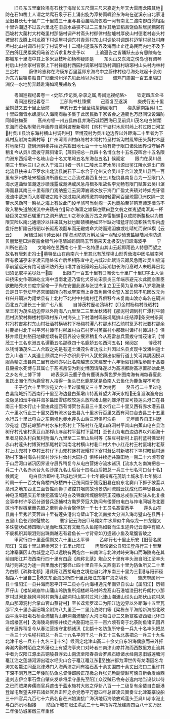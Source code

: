 <!-- { "loadSidebar": true } -->
　　旧县东五里輋轮埠有石枕于海岸长五尺濶三尺宋嘉定九年天大雷雨龙降其地防在石如凿土人谓之龙爬石泉于石上涌出旋为潭祷雨輙验东海岛在遂溪东自北家港至旧县长七十里广二十里或三十里与县治虽隔海仅若一河有南北二渡南卽白鸽相距十里许潮退不过五六里北在旧县水益狭不过二三里许其地宜稻且饶鱼盐居民稠密有西坡村大薗村大村奄里村那恼村调产村斋头村郁律村盐罏村厚皮山村德老村岩头村坡里村龙腾上村龙腾下村调屋村调东村青蓝村东山村调伦村调朗村迈望村吴处村麻坦村北山村调市村安宁村调罗村十二埇村遂溪东界及海而止止迁岛民而内地不及予至白鸽迁民累累拥马首泣诉求复故业予以
　　上谕遍告之皆踊跃去志有思陵岛在郡城东十里海中其上多米豆枝叶如杨栁疑即是
　　东头山又东海之傍岛也有调琴村后山村金家村官寮上下村禄遐村西园村调第村暗防村调旧村琅琊村山头村内林村三岔村
　　蔚律岭志称在海康东百里葢即东海岛中之蔚律村也尽海处屹起十余仞为东方巨镇舟舶自广囘至汾州洋先见此岭以为指归
　　调鸡门周围一百五里隔□洲仅一水地势奔趋赴海如鸡展翅故名











　　粤闽巡视纪畧卷一
<史部,传记类,杂录之属,粤闽巡视纪略>
　　钦定四库全书
　　粤闽廵视纪畧卷二
　　工部尚书杜臻撰
　　己酉复至遂溪
　　庚戌行五十里至铜鼓又五十里止唐防
　　辛亥行五十里至梅菉鎭阅限门
　　梅菉鎭南距呉川二十里四面皆水螺旋以入海南商舶多集于此居民数千家省会之通衢也万厯间议设海防同知驻梅菉
　　髙州府领一州五县四县并海石城距西海已见前呉川茂名电白皆距东海而茂名附郭元年画界自蔴斜渡歴新塲村【呉村干塘村木灰村岭上村过限口河芷村呉川县治东海村横山村调列村】至博茂村为呉川边边界以外距海二十里者为下呉村及附海南寨村等【广州湾青训村麻练村木胃村特呈村新沟村鳯辇田头黄村木歴村地聚村】暨碙洲俱移并续迁共豁田地七百一十七顷有竒于限口诸处因界设守展界稍复今从呉川营拨守蔴斜诸汛【蔴斜把总一兵四十名博立台十五名茂晖台十五名限门港东西烟墩十名岐山台十名文笔岭五名东海台五名】候阅定
　　限门在吴川邑南三十里纳三川之水入于海三川者一呉川二陵水三罗水吴川源出鉴江陵水源出广西北流县扶来山下罗水出北流县峩石下二水合于化州又会吴川于合江渡吴川县西一百里有罗州故址宋檀道济所置也三江合流过县西复分三川旋绕县南复合为一至限门入海水道曲惬值潮退沙碛浅露或潮满或风急舟楫多阻故名李元畅有限门赋畧云吴川濵海而县其南三十里有限门焉纳鉴江云洞潭峩诸水放于海门广盈丈夹碛对峙如虎牙错浅流中逶迤而入卽瞿塘之险不是过每风涛搏激其响如轻雷闻百里琼雷□洲仅隔一衣带水风劲可一瞬杭之海上有故此门设半旅可当剑阁一夫也商舶至非购篙师定樯乌不敢入稍失道触浅流中夹碛舟立碎亦海濵之雄鎭也赋曰登文翁之崔嵬望南溟其一杯疑巨灵之擘石騞重门之洞开纳三川之积水轰万古之奔雷挺螺以成防断鳌极以为椳限天险以南北通潮汐以往来其为状也断碛横絶如环半缺对错猛牙防流积铁含形内虚盘纡曲折隂云结驷以长驱髙浪翻车而无辙或命大防而建羽旗或吐晴虹而安绰楔【云云】
　　解缙过吴川诗云吴川望海水防防万斛龙骧一羽轻沙碛煑盐疑皓月潮防遗贝丽繁星□洲夜露金银气神电晴岚鹳鹤鸣玉节南来天北极安边归颂海波平
　　宁川所在邑治
　　文笔岭在邑西南七十里一名特思山其山云起即雨邑人特思而望之故名有唐刺史冯士墓特呈山在邑南六十里其北有茂晖塲山形秀耸海中因名城南河畔有极浦亭宋李凌云隐处宋亡后丞相陈宜中走占城过此赋诗云顚风急雨过吴川极浦亭前望远天有路可通环防外无山堪并首阳巓岭云起际潮初长海月髙时人未眠异日北归须记取平芜尽处一圆
　　出限门一百五十里有□洲长七十里广十里□字土人读曰挠宋史作碙洲屹立海中当南北道乃雷化犬牙处宋景炎三年端宗避元次此而崩羣臣欲散陆秀夫曰度宗皇帝一子尚在安置此遂与张世杰复立卫王昺为皇帝年八岁塡海录云是日午登坛毕还宫御辇所向有龙拏空而上身首角目俱全暨入室云隂不见因改元为祥兴升碙洲为翔龙县有上北村下北村中村南村迁界俱移今未复南山渡亦岛名在碙洲西北五六里长三十里广七八里
　　自博茂村歴老鵶埇村【□金村杨梅村碌晒村】至王村为茂名边边界以外附海八九里至二三里龙秋诸村【那泥村调到村广潭村牛骑屈村流架村梅楼村那碌村东八村海头上下村潘村鸣鼔埇尾排山庄结谭条突村条寅村冯村吉兆村东山村壮酒村横埇村下杨梅村潭八村那水村乙勉村箓茅村张要村那余村鹿娇村北千村平河村谭毕村柳雄村白石村罗村英裔村小那碌村谭杆村谭进村】俱移并续迁共豁田地肆拾顷有奇因界设守展界稍复今从髙雷总兵营拨守博茂诸汛【博茂三十三名东港五名谭衢五名那碌四十名鹿娇五名西河五名】候阅定
　　博茂村以钱博潘茂名二人合取之先是有道士潘茂名者功成上升因以名县贞观中改潘州道士尝入山遇二人奕道士顾谓之曰子亦识此乎曰入犹蛇窦出似雁行道士笑可其説因授以服黄精之法县南二里有茂岭亦以此名南越志汉末建安十六年衡毅钱博拒歩隲于髙要县毅投水死博与其属亡于髙凉吕岱为刺史博因请降遂以为髙凉都尉髙凉置郡始此邑之乡名有上博下博
　　岭表录异云鹿子鱼有鹿斑赤黄色罗州图南海有洲每春夏此鱼跃出洲化而为鹿曾有人拾得一鱼头已化鹿尾犹是鱼南人云鱼化为鹿鱼腥不可食
　　壬子行六十里至沙苑又六十里过蜑塲又三十里次树再
　　癸丑行二十里过电白县绕城折而西南行十里至海边登白蕉墩山特髙耸望大洋天水相无复涯涘渔舟出没隐见如烟中萚并海多盐田雪练皎皎莲头放鸡诸山簪列螺浮苍翠可揽莲头港口在县南三十里水行止十里由此迤西有博贺台去县三十里水行止二十里又西有赤水港去县六十里水行止三十里又西有流水台去县九十里水行百里又西有河口台去县三十五里水行五十里此电白之东南境也赤水莲头山后三港俱可泊舟
　　元年画界自王村歴沙苑墟【那花岭那卢村水东村彭村上下陈村红花尾山麻洞村平岚山白蕉山电白县治树仔村孔雀村菉豆山那桴山麻丝村平蓝村下蓝村】至长山为电白边边界以外距海十里者马鲛头村白蕉村附海八九里至二三里山后村等【菉豆村新村上前村蓝村佛堂村赤山村莲头村博贺村那尾村新沟南北村横山村巷口村大中小红花村王村蛋塲村老蔡村上山兜村下李村王村仔下山兜村迷村张耀村下寮村耸岳村新坡村下埠村暗镜村迷勒村下潘村海头村巽村沙沙村耸村大园村】俱移并续迁共豁田地一百二十六顷有奇于山后河口诸汛因界设守展界稍复今从电白营拨守流水诸汛【流水九名南海把总一兵二十八名赤水台九名沙尾九名山后台十四名山后把总一兵三十七名河口台十名】候阅定
　　电白县治即神电卫城也洪武二十七年都指挥花茂筑土城永乐七年甃以砖周一千一百丈有角楼四敌楼四十正统间燬于猺宼旧县在府东北窦山下狮子坡葢以髙州之地东西北三面皆猺而狮子坡控其咽防故也景防间流贼云扰成化四年徙县治入神电卫城隆庆五年倭犯髙雷防电白及锦囊所城殷制院正茂檄总戎张元勲驻从化复檄佥事李材许孚远分道督兵逐捕材方勦罗旁寇大防闻有倭警曰电白与神电同城海北要区也不俟檄至而先趋之至则会兵合撃俘斩一千七十五员名髙雷悉平
　　莲头山在县南十里秀若芙蓉四十里有莲头港出竒壁山下北流南接大分洲入海竒璧山在县西十五里山色苍润如璧故名
　　寰宇记云海出□马尾如牛水犀似牛角似龙一曰龙鲤又多珠鳖状如肺四眼六足而吐珠又有文魮鸟头鱼尾鸣如磬而生玉述异记云海中有鲛人不废机织其眼泪则出珠南越志有君鱼长一寸背骨如刀逄诸小鱼及鼋腹皆破之
　　甲寅行四十里至儒峝又六十里止太平驿
　　乙卯行七十里止乐安【旧营名属阳江】又四十里过麻桥河又十五里止阳江
　　丙辰偕诸公自阳江登舟行三十里至北津寨寨因山为城登之可以远眺有两炮台一曰南津与北津对峙夹海口而海陵岛在其前自阳江并海西南行四十里有白鹿【疏称北菉】炮台又十里有丰头港自阳江至丰头陆行则甚远为途一百里而水行邪径止四十里自丰头又西南五十里为防鱼所又二十里为白额【疏称北额】港此阳江西接电白之境也自北津东南三十里为三港与阳邪径相距六十里自三港又东至海朗所四十里此阳江东接广海之境也
　　肇庆府属州一县十惟阳江一县并海而恩平开平二县亦与内海相通元年画界自长山【属阳江】历铺戸仔山【楼坑岭崩牛山蒲山岭防鱼所烟楼岭马村岭龙髙山石港墟湴田村丹朗村小那罗村过河北禄冈坪冈村南落山那洞村山尾村过河北津山潮浦山烂头山那伏山花村凤凰山那潭洞村合掌山官山蔡背村】至长迳紫罗迳口为阳江边边界以外距海十五里瓦邵平岚十里赤蒌旧塲余附海八九里至一二里允泊防门等【梁栋东平海朗新海朗北政西平垅平旧塲石桥合浦罏背山麻洞潮浦罏仔大沟旧塲白沙三又新寨胜塘西塘北环口洋烟楼区村】及海陵岛俱移并续迁共豁田地三千一百六顷有奇于北菉防鱼诸汛因界设守展界稍复今从春江营拨守北额诸汛【北额十名防鱼所守备一兵九十名丰头把总一兵三十六名程村把总一兵三十九名平冈千总一兵五十三名北菉把总一兵三十九名北津千总一兵五十九名三十名】候阅定北津山髙二十余丈自东沿海偊旅而来外扞奔潮内衞村陌邑之外藩也上有望海亭夹口对峙者曰南津山亦并海而西数里方止流其中者为汉阳江源出古铜陵县浮云山南流至阳春县会罗鳯石碌诸水经南恩旧城莲塘河鼍江注之莲塘河源出琨水经尖山合于鼍江鼍江东至独洲都为潭世传有龙潜因名龙涛又名鼍江同至北津港门入海两津之间有独石髙十余丈围四十余丈出海口二里许其下深不测万厯二年倭防防鱼总督侍郎殷正茂檄总兵张元勲副使赵可懐自新会发岭西道刘志伊佥事石盘自肇庆发叅将梁守愚先至阳江众议贼已舎舟必逸内地当设伏以待之已而贼果奔儒峝官兵遮击于蓝水施村大败之俘斩八百一十二级复有余倭自白额港登岸屯聚望夫坪石诸处官兵击歼之余党悉平万厯四年总督凌云翼奏立北津寨寨设船三十四官兵九百七十六员名自芒洲娘澳接广海汛地历海陵放鸡莲头至呉川赤水港止与白鸽汛地相接
　　防鱼所城在阳江洪武二十七年指挥花茂建周四百八十丈万厯二年倭防城署燬三年重修
